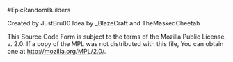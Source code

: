 #EpicRandomBuilders

Created by JustBru00
Idea by _BlazeCraft and TheMaskedCheetah

  This Source Code Form is subject to the terms of the Mozilla Public
  License, v. 2.0. If a copy of the MPL was not distributed with this
  file, You can obtain one at http://mozilla.org/MPL/2.0/.
